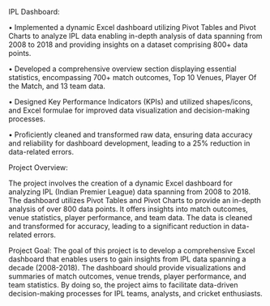 IPL Dashboard:

• Implemented a dynamic Excel dashboard utilizing Pivot Tables and Pivot Charts to analyze IPL data enabling in-depth analysis of data spanning from 2008 to 2018 and providing insights on a dataset comprising 800+ data points.

• Developed a comprehensive overview section displaying essential statistics, encompassing 700+ match outcomes, Top 10 Venues, Player Of the Match, and 13 team data.

• Designed Key Performance Indicators (KPIs) and utilized shapes/icons, and Excel formulae for improved data visualization and decision-making processes.

• Proficiently cleaned and transformed raw data, ensuring data accuracy and reliability for dashboard development, leading to a 25% reduction in data-related errors.

Project Overview:

The project involves the creation of a dynamic Excel dashboard for analyzing IPL (Indian Premier League) data spanning from 2008 to 2018. The dashboard utilizes Pivot Tables and Pivot Charts to provide an in-depth analysis of over 800 data points. It offers insights into match outcomes, venue statistics, player performance, and team data. The data is cleaned and transformed for accuracy, leading to a significant reduction in data-related errors.

Project Goal:
The goal of this project is to develop a comprehensive Excel dashboard that enables users to gain insights from IPL data spanning a decade (2008-2018). The dashboard should provide visualizations and summaries of match outcomes, venue trends, player performance, and team statistics. By doing so, the project aims to facilitate data-driven decision-making processes for IPL teams, analysts, and cricket enthusiasts.
